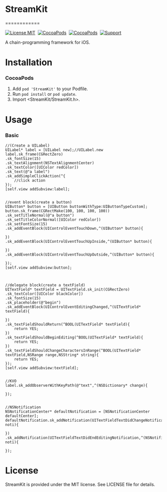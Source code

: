 # StreamKit
============

[![License MIT](https://img.shields.io/badge/license-MIT-green.svg?style=flat)](https://raw.githubusercontent.com/godL/StreamKit/master/LICENSE)&nbsp;
[![CocoaPods](http://img.shields.io/cocoapods/v/StreamKit.svg?style=flat)](http://cocoapods.org/?q=StreamKit)&nbsp;
[![CocoaPods](http://img.shields.io/cocoapods/p/StreamKit.svg?style=flat)](http://cocoapods.org/?q=StreamKit)&nbsp;
[![Support](https://img.shields.io/badge/support-iOS%206%2B%20-blue.svg?style=flat)](https://www.apple.com/nl/ios/)&nbsp;

A chain-programming framework for iOS.


Installation
==============

### CocoaPods

1. Add `pod 'StreamKit'` to your Podfile.
2. Run `pod install` or `pod update`.
3. Import \<StreamKit/StreamKit.h>\.


Usage
==============

### Basic 
    //(Create a UILabel)
    UILabel* label = [UILabel new];//UILabel.new
    label.sk_frame(CGRectZero)
    .sk_fontSize(15)
    .sk_textAlignment(NSTextAlignmentCenter)
    .sk_textColor([UIColor redColor])
    .sk_text(@"a label")
    .sk_addSimpleClickAction(^{
        //click action
    });
    [self.view addSubview:label];


    //event block(create a button)
    UIButton* button = [UIButton buttonWithType:UIButtonTypeCustom];
    button.sk_frame(CGRectMake(100, 100, 100, 100))
    .sk_setTitleNormal(@"a button")
    .sk_setTitleColorNormal([UIColor redColor])
    .sk_setFontSize(15)
    .sk_addEventBlock(UIControlEventTouchDown,^(UIButton* button){

    })
    .sk_addEventBlock(UIControlEventTouchUpInside,^(UIButton* button){

    })
    .sk_addEventBlock(UIControlEventTouchUpOutside,^(UIButton* button){

    });
    [self.view addSubview:button];



    //delegate block(create a textField)
    UITextField* textField = UITextField.sk_init(CGRectZero)
    .sk_textColor([UIColor blackColor])
    .sk_fontSize(15)
    .sk_placeholder(@"begin")
    .sk_addEventBlock(UIControlEventEditingChanged,^(UITextField* textField){

    })
    .sk_textFieldShouldReturn(^BOOL(UITextField* textField){
        return YES;
    })
    .sk_textFieldShouldBeginEditing(^BOOL(UITextField* textField){
        return YES;
    })
    .sk_textFieldShouldChangeCharactersInRange(^BOOL(UITextField* textField,NSRange range,NSString* string){
        return YES;
    });
    [self.view addSubview:textField];


    //KVO
    label.sk_addObserverWithKeyPath(@"text",^(NSDictionary* change){

    });


    //NSNotification
    NSNotificationCenter* defaultNotification = [NSNotificationCenter defaultCenter];
    defaultNotification.sk_addNotification(UITextFieldTextDidChangeNotification,^(NSNotification* noti){

    })
    .sk_addNotification(UITextFieldTextDidEndEditingNotification,^(NSNotification* noti){

    });

License
==============
StreamKit is provided under the MIT license. See LICENSE file for details.
